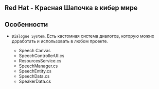 ## Red Hat - Красная Шапочка в кибер мире

## Особенности
- `Dialogue System`. Есть кастомная система диалогов, которую можно доработать и использовать в любом проекте.

  - Speech Canvas
  - SpeechControllerUI.cs
  - ResourcesService.cs
  - SpeechManager.cs
  - SpeechEntity.cs
  - SpeechData.cs
  - SpeakerData.cs
